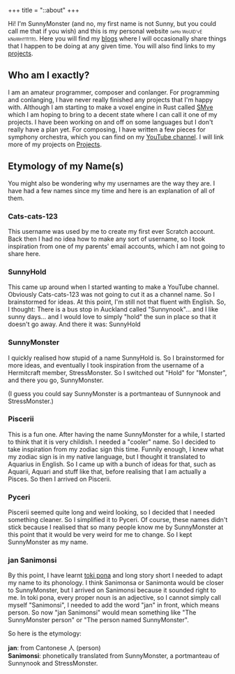 +++
title = "::about"
+++

Hi! I'm SunnyMonster (and no, my first name is not Sunny, but you could call me that if you wish) and this is my personal website <span style="font-size: 0.7em">(wHo WoUlD'vE kNoWn!!11!11!)</span>. Here you will find my [blogs](/posts) where I will occasionally share things that I happen to be doing at any given time. You will also find links to my [projects](/projects).

## Who am I exactly?

I am an amateur programmer, composer and conlanger. For programming and conlanging, I have never really finished any projects that I'm happy with. Although I am starting to make a voxel engine in Rust called [SMve](https://github.com/smve-rs/smve) which I am hoping to bring to a decent state where I can call it one of my projects. I have been working on and off on some languages but I don't really have a plan yet. For composing, I have written a few pieces for symphony orchestra, which you can find on my [YouTube channel](https://youtube.com/@ItsSunnyMonster). I will link more of my projects on [Projects](/projects).

## Etymology of my Name(s)

You might also be wondering why my usernames are the way they are. I have had a few names since my time and here is an explanation of all of them.

### Cats-cats-123

This username was used by me to create my first ever Scratch account. Back then I had no idea how to make any sort of username, so I took inspiration
from one of my parents' email accounts, which I am not going to share here.

### SunnyHold

This came up around when I started wanting to make a YouTube channel. Obviously Cats-cats-123 was not going to cut it as a channel name.
So I brainstormed for ideas. At this point, I'm still not that fluent with English. So, I thought:
There is a bus stop in Auckland called "Sunnynook"... and I like sunny days... and I would love to simply "hold" the sun in place so that it doesn't go away.
And there it was: SunnyHold

### SunnyMonster

I quickly realised how stupid of a name SunnyHold is. So I brainstormed for more ideas, and eventually I took inspiration from the username of a Hermitcraft member,
StressMonster. So I switched out "Hold" for "Monster", and there you go, SunnyMonster.

(I guess you could say SunnyMonster is a portmanteau of Sunnynook and StressMonster.)

### Piscerii

This is a fun one. After having the name SunnyMonster for a while, I started to think that it is very childish. I needed a "cooler" name.
So I decided to take inspiration from my zodiac sign this time. Funnily enough, I knew what my zodiac sign is in my native language, but I thought
it translated to Aquarius in English. So I came up with a bunch of ideas for that, such as Aquarii, Aquari and stuff like that, before realising that I am
actually a Pisces. So then I arrived on Piscerii.

### Pyceri

Piscerii seemed quite long and weird looking, so I decided that I needed something cleaner. So I simplified it to Pyceri. Of course, these names didn't stick
because I realised that so many people know me by SunnyMonster at this point that it would be very weird for me to change. So I kept SunnyMonster as my name.

### jan Sanimonsi

By this point, I have learnt [toki pona](https://en.wikipedia.org/wiki/Toki_Pona) and long story short I needed to adapt my name to its phonology. I think
Sanimonsa or Sanimonta would be closer to SunnyMonster, but I arrived on Sanimonsi because it sounded right to me.
In toki pona, every proper noun is an adjective, so I cannot simply call myself "Sanimonsi", I needed to add the word "jan" in front, which means person.
So now "jan Sanimonsi" would mean something like "The SunnyMonster person" or "The person named SunnyMonster".

So here is the etymology:

**jan**: from Cantonese 人 (person) <br>
**Sanimonsi**: phonetically translated from SunnyMonster, a portmanteau of Sunnynook and StressMonster.
